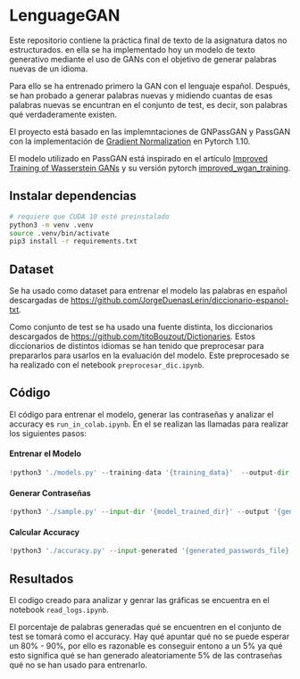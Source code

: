# LenguageGAN

Este repositorio contiene la práctica final de texto de la asignatura datos no estructurados. en ella se ha implementado hoy un modelo de texto generativo mediante el uso de GANs con el objetivo de generar palabras nuevas de un idioma. 

Para ello se ha entrenado primero la GAN con el lenguaje español. Después, se han probado a generar palabras nuevas y midiendo cuantas de esas palabras nuevas se encuntran en el conjunto de test, es decir, son palabras qué verdaderamente existen.

El proyecto está basado en las implemntaciones de GNPassGAN y PassGAN con la implementación de [Gradient Normalization](https://github.com/basiclab/GNGAN-PyTorch) en Pytorch 1.10.

El modelo utilizado en PassGAN está inspirado en el artículo [Improved Training of Wasserstein GANs](https://arxiv.org/abs/1704.00028) y su versión pytorch [improved_wgan_training](https://github.com/caogang/wgan-gp).

## Instalar dependencias

```bash
# requiere que CUDA 10 esté preinstalado
python3 -m venv .venv 
source .venv/bin/activate  
pip3 install -r requirements.txt
```

## Dataset

Se ha usado como dataset para entrenar el modelo las palabras en español descargadas de https://github.com/JorgeDuenasLerin/diccionario-espanol-txt.

Como conjunto de test se ha usado una fuente distinta, los diccionarios descargados de https://github.com/titoBouzout/Dictionaries. Estos diccionarios de distintos idiomas se han tenido que preprocesar para prepararlos para usarlos en la evaluación del modelo. Este preprocesado se ha realizado con el netebook `preprocesar_dic.ipynb`.


## Código

El código para entrenar el modelo, generar las contraseñas y analizar el accuracy es `run_in_colab.ipynb`. En el se realizan las llamadas para realizar los siguientes pasos:

#### Entrenar el Modelo

```python
!python3 './models.py' --training-data '{training_data}'  --output-dir '{output_dir}' --iters '{n_iters}'`
```

#### Generar Contraseñas

```python
!python3 './sample.py' --input-dir '{model_trained_dir}' --output '{generated_passwords}' --num-samples '{n_passwords}' --training-iters '{n_trained_iters}'
```

#### Calcular Accuracy

```python
!python3 './accuracy.py' --input-generated '{generated_passwords_file}' --input-test '{training_file_path}' --n-passwords-vec {n_passwords_vec}
```


## Resultados

El codigo creado para analizar y genrar las gráficas se encuentra en el notebook `read_logs.ipynb`.

El porcentaje de palabras generadas qué se encuentren en el conjunto de test se tomará como el accuracy. Hay qué apuntar qué no se puede esperar un 80% - 90%, por ello es razonable es conseguir entono a un 5% ya qué esto significa qué se han generado aleatoriamente 5% de las contraseñas qué no se han usado para entrenarlo.